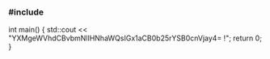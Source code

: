 ### #include <iostream>

int main() {
    std::cout << "YXMgeWVhdCBvbmNlIHNhaWQsIGx1aCB0b25rYSB0cnVjay4= !";
    return 0;
}
<!--
**ox1-22/ox1-22** is a ✨ _special_ ✨ repository because its `README.md` (this file) appears on your GitHub profile.

Here are some ideas to get you started:

- 🔭 I’m currently working on ...
- 🌱 I’m currently learning ...
- 👯 I’m looking to collaborate on ...
- 🤔 I’m looking for help with ...
- 💬 Ask me about ...
- 📫 How to reach me: ...
- 😄 Pronouns: ...
- ⚡ Fun fact: ...
-->
